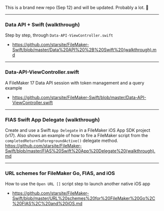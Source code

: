 This is a brand new repo (Sep 12) and will be updated. Probably a lot. 🚀

- - -

### Data API + Swift (walkthrough)
Step by step, through `Data-API-ViewController.swift`
* https://github.com/starsite/FileMaker-Swift/blob/master/Data%20API%20%2B%20Swift%20(walkthrough).md

- - -

### Data-API-ViewController.swift
A FileMaker 17 Data API session with token management and a query example
* https://github.com/starsite/FileMaker-Swift/blob/master/Data-API-ViewController.swift

- - -

### FIAS Swift App Delegate (walkthrough)
Create and use a Swift `App Delegate` in a FileMaker iOS App SDK project (v17). Also shows an example of how to fire a FileMaker script from the `completedReturnToForegroundActive()` delegate method.
https://github.com/starsite/FileMaker-Swift/blob/master/FIAS%20Swift%20App%20Delegate%20(walkthrough).md

- - -

### URL schemes for FileMaker Go, FIAS, and iOS
How to use the `Open URL []` script step to launch another native iOS app
* https://github.com/starsite/FileMaker-Swift/blob/master/URL%20schemes%20for%20FileMaker%20Go%2C%20FIAS%2C%20and%20iOS.md
